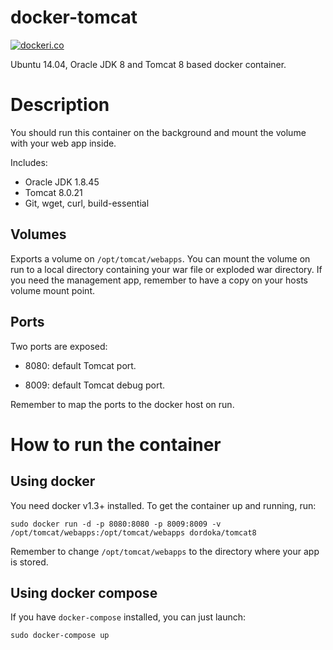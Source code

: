 docker-tomcat
=============

[![dockeri.co](http://dockeri.co/image/dordoka/docker-tomcat)](https://registry.hub.docker.com/u/dordoka/docker-tomcat/)

Ubuntu 14.04, Oracle JDK 8 and Tomcat 8 based docker container.

# Description
You should run this container on the background and mount the volume with your web app inside.

Includes:

 - Oracle JDK 1.8.45
 - Tomcat 8.0.21
 - Git, wget, curl, build-essential
 
## Volumes
Exports a volume on `/opt/tomcat/webapps`.
You can mount the volume on run to a local directory containing your war file or exploded war directory.
If you need the management app, remember to have a copy on your hosts volume mount point.

## Ports
Two ports are exposed:

 - 8080: default Tomcat port.
  
 - 8009: default Tomcat debug port.

Remember to map the ports to the docker host on run.


# How to run the container
## Using docker
You need docker v1.3+ installed. To get the container up and running, run:
 
```
sudo docker run -d -p 8080:8080 -p 8009:8009 -v /opt/tomcat/webapps:/opt/tomcat/webapps dordoka/tomcat8
```
Remember to change `/opt/tomcat/webapps` to the directory where your app is stored.

## Using docker compose
If you have `docker-compose` installed, you can just launch:
```
sudo docker-compose up
```

